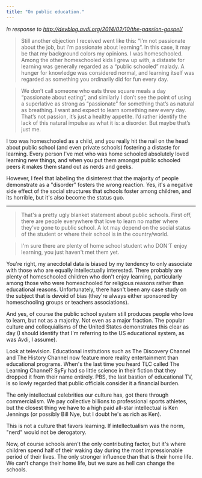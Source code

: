 ```yaml
---
title: "On public education."
---
```


*In response to http://devblog.avdi.org/2014/02/10/the-passion-gospel/*

> Still another objection I received went like this: “I’m not passionate about the job, but I’m passionate about learning“. In this case, it may be that my background colors my opinions. I was homeschooled. Among the other homeschooled kids I grew up with, a distaste for learning was generally regarded as a “public schooled” malady. A hunger for knowledge was considered normal, and learning itself was regarded as something you ordinarily did for fun every day.

> We don’t call someone who eats three square meals a day “passionate about eating”, and similarly I don’t see the point of using a superlative as strong as “passionate” for something that’s as natural as breathing. I want and expect to learn something new every day. That’s not passion, it’s just a healthy appetite. I’d rather identify the lack of this natural impulse as what it is: a disorder. But maybe that’s just me.

I too was homeschooled as a child, and you really hit the nail on the head about public school (and even private schools) fostering a distaste for learning. Every person I've met who was home schooled absolutely loved learning new things, and when you put them amongst public schooled peers it makes them stand out as nerds and geeks.

However, I feel that labeling the disinterest that the majority of people demonstrate as a "disorder" fosters the wrong reaction. Yes, it's a negative side effect of the social structures that schools foster among children, and its horrible, but it's also become the status quo.

---

> That's a pretty ugly blanket statement about public schools. First off, there are people everywhere that love to learn no matter where they've gone to public school. A lot may depend on the social status of the student or where their school is in the country/world.

> I'm sure there are plenty of home school student who DON'T enjoy learning, you just haven't met them yet.


You're right, my anecdotal data is biased by my tendency to only associate with those who are equally intellectually interested. There probably are plenty of homeschooled children who don't enjoy learning, particularly among those who were homeschooled for religious reasons rather than educational reasons. Unfortunately, there hasn't been any case study on the subject that is devoid of bias (they're always either sponsored by homeschooling groups or teachers associations).

And yes, of course the public school system still produces people who love to learn, but not as a majority. Not even as a major fraction. The popular culture and colloquialisms of the United States demonstrates this clear as day (I should identify that I'm referring to the US educational system, as was Avdi, I assume).

Look at television. Educational institutions such as The Discovery Channel and The History Channel now feature more reality entertainment than educational programs. When's the last time you heard TLC called The Learning Channel? SyFy had so little science in their fiction that they dropped it from their name entirely. PBS, the last bastion of educational TV, is so lowly regarded that public officials consider it a financial burden.

The only intellectual celebrities our culture has, got there through commercialism. We pay collective billions to professional sports athletes, but the closest thing we have to a high paid all-star intellectual is Ken Jennings (or possibly Bill Nye, but I doubt he's as rich as Ken).

This is not a culture that favors learning.  If intellectualism was the norm, "nerd" would not be derogatory. 

Now, of course schools aren't the only contributing factor, but it's where children spend half of their waking day during the most impressionable period of their lives. The only stronger influence than that is their home life. We can't change their home life, but we sure as hell can change the schools.